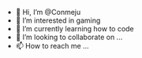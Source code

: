 - 👋 Hi, I’m @Conmeju
- 👀 I’m interested in gaming
- 🌱 I’m currently learning how to code
- 💞️ I’m looking to collaborate on ...
- 📫 How to reach me ... 

<!---
Conmeju/Conmeju is a ✨ special ✨ repository because its `README.md` (this file) appears on your GitHub profile.
You can click the Preview link to take a look at your changes.
--->

